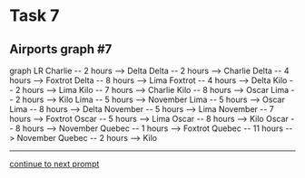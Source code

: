 # Task 7
## Airports graph #7

<div></div>
<div class="mermaid-access">
graph LR
  Charlie -- 2 hours --> Delta
  Delta -- 2 hours --> Charlie
  Delta -- 4 hours --> Foxtrot
  Delta -- 8 hours --> Lima
  Foxtrot -- 4 hours --> Delta
  Kilo -- 2 hours --> Lima
  Kilo -- 7 hours --> Charlie
  Kilo -- 8 hours --> Oscar
  Lima -- 2 hours --> Kilo
  Lima -- 5 hours --> November
  Lima -- 5 hours --> Oscar
  Lima -- 8 hours --> Delta
  November -- 5 hours --> Lima
  November -- 7 hours --> Foxtrot
  Oscar -- 5 hours --> Lima
  Oscar -- 8 hours --> Kilo
  Oscar -- 8 hours --> November
  Quebec -- 1 hours --> Foxtrot
  Quebec -- 11 hours --> November
  Quebec -- 2 hours --> Kilo
</div>

---

[continue to next prompt](./task8prompt-t.html)

<!-- Required scripts for MermaidAccess -->
<script src="https://combinatronics.com/mermaid-js/mermaid/release/8.8.4/dist/mermaid.min.js"></script>
<script src="mermaid-access-elm.js"></script>
<script src="mermaid-access.js"></script>
<script>
mermaidAccess.go(mermaidAccess.textMode, mermaidAccess.displayAccessibleOnly)
</script>
    